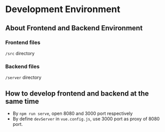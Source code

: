 # Development Environment

## About Frontend and Backend Environment

### Frontend files

`/src` directory

### Backend files

`/server` directory

## How to develop frontend and backend at the same time

- By `npm run serve`, open 8080 and 3000 port respectively
- By define `devServer` in `vue.config.js`, use 3000 port as proxy of 8080 port.
